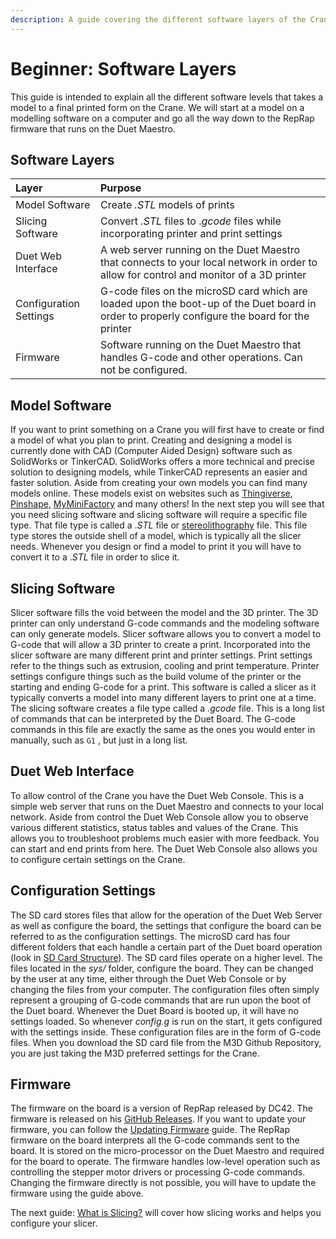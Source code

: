 ```yaml
---
description: A guide covering the different software layers of the Crane.
---
```


# Beginner: Software Layers

This guide is intended to explain all the different software levels that takes a model to a final printed form on the Crane. We will start at a model on a modelling software on a computer and go all the way down to the RepRap firmware that runs on the Duet Maestro.

## Software Layers

| Layer | Purpose |
| :--- | :--- |
| Model Software | Create _.STL_ models of prints |
| Slicing Software | Convert _.STL_ files to ._gcode_ files while incorporating printer and print settings |
| Duet Web Interface | A web server running on the Duet Maestro that connects to your local network in order to allow for control and monitor of a 3D printer |
| Configuration Settings | G-code files on the microSD card which are loaded upon the boot-up of the Duet board in order to properly configure the board for the printer |
| Firmware | Software running on the Duet Maestro that handles G-code and other operations. Can not be configured. |

## Model Software

If you want to print something on a Crane you will first have to create or find a model of what you plan to print. Creating and designing a model is currently done with CAD \(Computer Aided Design\) software such as SolidWorks or TinkerCAD. SolidWorks offers a more technical and precise solution to designing models, while TinkerCAD represents an easier and faster solution. Aside from creating your own models you can find many models online. These models exist on websites such as [Thingiverse](https://www.thingiverse.com/), [Pinshape,](https://pinshape.com/) [MyMiniFactory](https://www.myminifactory.com/) and many others! In the next step you will see that you need slicing software and slicing software will require a specific file type. That file type is called a ._STL_ file or [stereolithography](https://en.wikipedia.org/wiki/STL_%28file_format%29) file. This file type stores the outside shell of a model, which is typically all the slicer needs. Whenever you design or find a model to print it you will have to convert it to a ._STL_ file in order to slice it.

## Slicing Software

Slicer software fills the void between the model and the 3D printer. The 3D printer can only understand G-code commands and the modeling software can only generate models. Slicer software allows you to convert a model to G-code that will allow a 3D printer to create a print. Incorporated into the slicer software are many different print and printer settings. Print settings refer to the things such as extrusion, cooling and print temperature. Printer settings configure things such as the build volume of the printer or the starting and ending G-code for a print. This software is called a slicer as it typically converts a model into many different layers to print one at a time. The slicing software creates a file type called a _.gcode_ file. This is a long list of commands that can be interpreted by the Duet Board. The G-code commands in this file are exactly the same as the ones you would enter in manually, such as `G1` , but just in a long list.

## Duet Web Interface

To allow control of the Crane you have the Duet Web Console. This is a simple web server that runs on the Duet Maestro and connects to your local network. Aside from control the Duet Web Console allow you to observe various different statistics, status tables and values of the Crane. This allows you to troubleshoot problems much easier with more feedback. You can start and end prints from here. The Duet Web Console also allows you to configure certain settings on the Crane.

## Configuration Settings

The SD card stores files that allow for the operation of the Duet Web Server as well as configure the board, the settings that configure the board can be referred to as the configuration settings. The microSD card has four different folders that each handle a certain part of the Duet board operation \(look in [SD Card Structure](https://m3d.gitbook.io/promega-docs/getting-started/sd-card-structure)\). The SD card files operate on a higher level. The files located in the _sys/_ folder, configure the board. They can be changed by the user at any time, either through the Duet Web Console or by changing the files from your computer. The configuration files often simply represent a grouping of G-code commands that are run upon the boot of the Duet board. Whenever the Duet Board is booted up, it will have no settings loaded. So whenever _config.g_ is run on the start, it gets configured with the settings inside. These configuration files are in the form of G-code files. When you download the SD card file from the M3D Github Repository, you are just taking the M3D preferred settings for the Crane.

## Firmware

The firmware on the board is a version of RepRap released by DC42. The firmware is released on his [GitHub Releases](https://github.com/dc42/RepRapFirmware/releases). If you want to update your firmware, you can follow the [Updating Firmware](https://m3d.gitbook.io/promega-docs/firmware-guides/updating-firmware) guide. The RepRap firmware on the board interprets all the G-code commands sent to the board. It is stored on the micro-processor on the Duet Maestro and required for the board to operate. The firmware handles low-level operation such as controlling the stepper motor drivers or processing G-code commands. Changing the firmware directly is not possible, you will have to update the firmware using the guide above.

The next guide: [What is Slicing?](beginner-what-is-slicing.md) will cover how slicing works and helps you configure your slicer.

